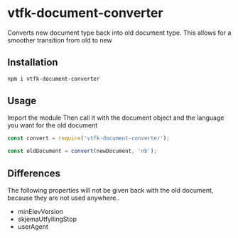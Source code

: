 # vtfk-document-converter

Converts new document type back into old document type. This allows for a smoother transition from old to new

## Installation

```bash
npm i vtfk-document-converter
```

## Usage 

Import the module
Then call it with the document object and the language you want for the old document


```javascript
const convert = require('vtfk-document-converter');

const oldDocument = convert(newDocument, 'nb');
```

## Differences

The following properties will not be given back with the old document, because they are not used anywhere..

* minElevVersion
* skjemaUtfyllingStop
* userAgent
